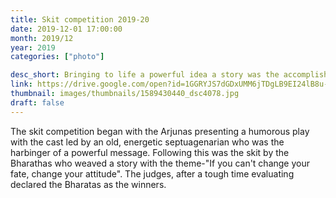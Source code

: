 ```yaml
---
title: Skit competition 2019-20
date: 2019-12-01 17:00:00
month: 2019/12
year: 2019
categories: ["photo"]

desc_short: Bringing to life a powerful idea a story was the accomplishment of the Annual Skit competition where the two houses gave the audience powerful messages to ruminate on. 
link: https://drive.google.com/open?id=1GGRYJS7dGDxUMM6jTDgLB9EI24lB8u-J
thumbnail: images/thumbnails/1589430440_dsc4078.jpg
draft: false
---
```


The skit competition began with the Arjunas presenting a humorous play with the cast led by an old, energetic septuagenarian who was the harbinger of a powerful message. Following this was the skit by the Bharathas who weaved a story with the theme-"If you can't change your fate, change your attitude". The judges, after a tough time evaluating declared the Bharatas as the winners. 